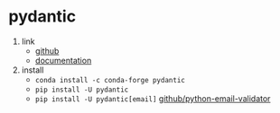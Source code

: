 # pydantic

1. link
   * [github](https://github.com/pydantic/pydantic)
   * [documentation](https://docs.pydantic.dev/latest/)
2. install
   * `conda install -c conda-forge pydantic`
   * `pip install -U pydantic`
   * `pip install -U pydantic[email]` [github/python-email-validator](https://github.com/JoshData/python-email-validator)

